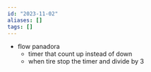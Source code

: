 ```yaml
---
id: "2023-11-02"
aliases: []
tags: []
---
```


- flow panadora
  - timer that count up instead of down
  - when tire stop the timer and divide by 3


